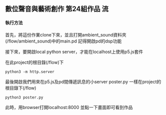## 數位聲音與藝術創作 第24組作品 流


#### 執行方法
首先，將這份作業clone下來，並且打開ambient_sound資料夾(/flow/ambient_sound)中的main.pd
記得開啟pd的dsp功能

接下來，要開啟local python server，才能在localhost上使用p5.js套件

在此project的根目錄(/flow)下
```
python3 -m http.server
```

最後開啟我們用來在p5.js及pd間傳遞訊息的小server poster.py
一樣在project的根目錄下(/flow)
```
python3 poster.py
```

此時，用browser打開localhost:8000 並點一下畫面即可看到作品
